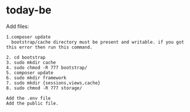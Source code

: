 # today-be

Add files:

	1.composer update 
	  bootstrap/cache directory must be present and writable. if you got this error then run this command.

	2. cd bootstrap 
	3. sudo mkdir cache
	4. sudo chmod -R 777 bootstrap/
	5. composer update
	6. sudo mkdir framework 
	7. sudo mkdir {sessions,views,cache}
	8. sudo chmod -R 777 storage/

	Add the .env file
	Add the public file.